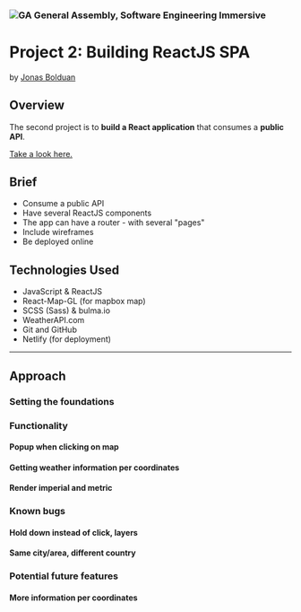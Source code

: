 ### ![GA](https://cloud.githubusercontent.com/assets/40461/8183776/469f976e-1432-11e5-8199-6ac91363302b.png) General Assembly, Software Engineering Immersive
# Project 2: Building ReactJS SPA

by [Jonas Bolduan](https://github.com/jonasbee)

## Overview

The second project is to **build a React application** that consumes a **public API**.

[Take a look here.](https://jonasbee-ga-sei-project-2-reactathon.netlify.app/)

## Brief

- Consume a public API
- Have several ReactJS components
- The app can have a router - with several "pages"
- Include wireframes
- Be deployed online

## Technologies Used

- JavaScript & ReactJS
- React-Map-GL (for mapbox map)
- SCSS (Sass) & bulma.io
- WeatherAPI.com
- Git and GitHub
- Netlify (for deployment)

---

## Approach


### Setting the foundations

### Functionality

#### Popup when clicking on map

#### Getting weather information per coordinates

#### Render imperial and metric


### Known bugs

#### Hold down instead of click, layers

#### Same city/area, different country

### Potential future features

#### More information per coordinates
